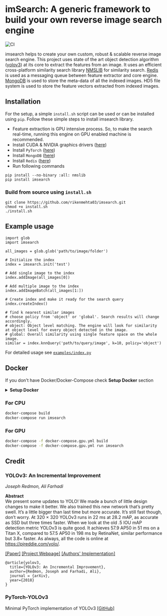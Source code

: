 # imSearch: A generic framework to build your own reverse image search engine

![CI](https://github.com/rikenmehta03/imsearch/workflows/CI/badge.svg?branch=master)

imsearch helps to create your own custom, robust & scalable reverse image search engine. This project uses state of the art object detection algorithm ([yolov3](https://pjreddie.com/darknet/yolo/)) at its core to extract the features from an image. It uses an efficient cross-platform similarity search library [NMSLIB](https://github.com/nmslib/nmslib) for similarity search. [Redis](https://redis.io/) is used as a messaging queue between feature extractor and core engine. [MongoDB](https://www.mongodb.com/) is used to store the meta-data of all the indexed images. HD5 file system is used to store the feature vectors extracted from indexed images. 

## Installation
For the setup, a simple `install.sh` script can be used or can be installed using `pip`.
Follow these simple steps to install imsearch library. 
- Feature extraction is GPU intensive process. So, to make the search real-time, running this engine on GPU enabled machine is recommended. 
- Install CUDA & NVIDIA graphics drivers ([here](https://medium.com/@taylordenouden/installing-tensorflow-gpu-on-ubuntu-18-04-89a142325138))
- Install `PyTorch` ([here](https://pytorch.org/get-started/locally/))
- Install `MongoDB` ([here](https://docs.mongodb.com/manual/tutorial/install-mongodb-on-ubuntu/))
- Install `Redis` ([here](https://www.digitalocean.com/community/tutorials/how-to-install-and-secure-redis-on-ubuntu-18-04))
- Run following commands 
```
pip install --no-binary :all: nmslib
pip install imsearch
```

### Build from source using `install.sh`
```
git clone https://github.com/rikenmehta03/imsearch.git
chmod +x install.sh
./install.sh
```

## Example usage
```
import glob
import imsearch

all_images = glob.glob('path/to/image/folder')

# Initialize the index
index = imsearch.init('test')

# Add single image to the index
index.addImage(all_images[0]) 

# Add multiple image to the index
index.addImageBatch(all_images[1:])

# Create index and make it ready for the search query
index.createIndex() 

# find k nearest similar images
# choose policy from 'object' or 'global'. Search results will change accordingly.
# object: Object level matching. The engine will look for similarity at object level for every object detected in the image.
# global: Overall similarity using single feature space on the whole image.
similar = index.knnQuery('path/to/query/image', k=10, policy='object')
```
For detailed usage see [`examples/index.py`](examples/index.py)

## Docker
If you don't have Docker/Docker-Compose check **Setup Docker** section

<details>
<summary><b>Setup Docker</b></summary>
<p>

### Docker
macOS: <a href="https://docs.docker.com/docker-for-mac/install/"> https://docs.docker.com/docker-for-mac/install/ </a>

linux: <a href="https://docs.docker.com/install/linux/docker-ce/ubuntu/"> https://docs.docker.com/install/linux/docker-ce/ubuntu/ </a>

### Docker Compose

linux: <a href="https://docs.docker.com/compose/install/"> https://docs.docker.com/compose/install/ </a>
</p>
</details>

### For CPU
```bash
docker-compose build
docker-compose run imsearch
```

### For GPU
```bash
docker-compose -f docker-compose.gpu.yml build
docker-compose -f docker-compose.gpu.yml run imsearch
```

## Credit

### YOLOv3: An Incremental Improvement
_Joseph Redmon, Ali Farhadi_ <br>

**Abstract** <br>
We present some updates to YOLO! We made a bunch
of little design changes to make it better. We also trained
this new network that’s pretty swell. It’s a little bigger than
last time but more accurate. It’s still fast though, don’t
worry. At 320 × 320 YOLOv3 runs in 22 ms at 28.2 mAP,
as accurate as SSD but three times faster. When we look
at the old .5 IOU mAP detection metric YOLOv3 is quite
good. It achieves 57.9 AP50 in 51 ms on a Titan X, compared
to 57.5 AP50 in 198 ms by RetinaNet, similar performance
but 3.8× faster. As always, all the code is online at
https://pjreddie.com/yolo/.

[[Paper]](https://pjreddie.com/media/files/papers/YOLOv3.pdf) [[Project Webpage]](https://pjreddie.com/darknet/yolo/) [[Authors' Implementation]](https://github.com/pjreddie/darknet)

```
@article{yolov3,
  title={YOLOv3: An Incremental Improvement},
  author={Redmon, Joseph and Farhadi, Ali},
  journal = {arXiv},
  year={2018}
}
```

### PyTorch-YOLOv3
Minimal PyTorch implementation of YOLOv3 [[GitHub]](https://github.com/eriklindernoren/PyTorch-YOLOv3)
